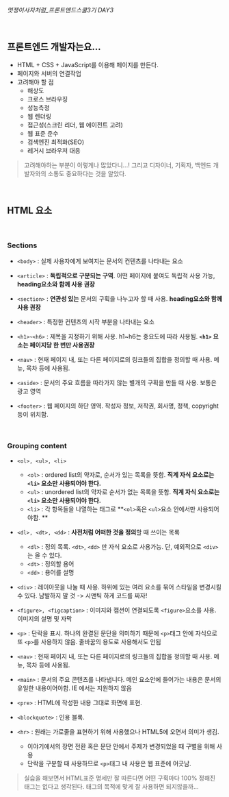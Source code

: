 *멋쟁이사자처럼_프론트엔드스쿨3기 DAY3*

<br>

## 프론트엔드 개발자는요...

- HTML + CSS + JavaScript를 이용해 페이지를 만든다.
- 페이지와 서버의 연결작업
- 고려해야 할 점
  - 해상도
  - 크로스 브라우징
  - 성능측정
  - 웹 렌더링
  - 접근성(스크린 리더, 웹 에이전트 고려)
  - 웹 표준 준수
  - 검색엔진 최적화(SEO)
  - 레거시 브라우저 대응 

> 고려해야하는 부분이 이렇게나 많았다니...! 그리고 디자이너, 기획자, 백엔드 개발자와의 소통도 중요하다는 것을 알았다.

<br>

## HTML 요소

<br>

### Sections

- `<body>` : 실제 사용자에게 보여지는 문서의 컨텐츠를 나타내는 요소

- `<article>` : **독립적으로 구분되는 구역**. 어떤 페이지에 붙여도 독립적 사용 가능, **heading요소와 함께 사용 권장**
- `<section>` : **연관성 있는** 문서의 구획을 나누고자 할 때 사용. **heading요소와 함께 사용 권장**
- `<header>` : 특정한 컨텐츠의 시작 부분을 나타내는 요소
- `<h1>~<h6>` : 제목을 지정하기 위해 사용. h1~h6는 중요도에 따라 사용됨. **`<h1>` 요소는 페이지당 한 번만 사용권장**
- `<nav>` : 현재 페이지 내, 또는 다른 페이지로의 링크들의 집합을 정의할 때 사용. 메뉴, 목차 등에 사용됨.
- `<aside>` : 문서의 주요 흐름을 따라가지 않는 별개의 구획을 만들 때 사용. 보통은 광고 영역
- `<footer>` : 웹 페이지의 하단 영역. 작성자 정보, 저작권, 회사명, 정책, copyright 등이 위치함.

<br>

### Grouping content

- `<ol>, <ul>, <li> ` 
  - `<ol>` : ordered list의 약자로, 순서가 있는 목록을 뜻함. **직계 자식 요소로는 `<li>` 요소만 사용되어야 한다.**
  - `<ul>` : unordered list의 약자로 순서가 없는 목록을 뜻함. **직계 자식 요소로는 `<li>` 요소만 사용되어야 한다.**
  - `<li>` : 각 항목들을 나열하는 태그로 **`<ol>`혹은 `<ul>`요소 안에서만 사용되어야함. **

- `<dl>, <dt>, <dd>` : **사전처럼 어떠한 것을 정의**할 때 쓰이는 목록
  - `<dl>` : 정의 목록. `<dt>`, `<dd>` 만 자식 요소로 사용가능. 단, 예외적으로 `<div>`는 올 수 있다.
  - `<dt>` : 정의할 용어
  - `<dd>` : 용어를 설명
- `<div>` : 레이아웃을 나눌 때 사용. 하위에 있는 여러 요소를 묶어 스타일을 변경시킬 수 있다. 남발하지 말 것 -> 시맨틱 하게 코드를 짜자!
- `<figure>, <figcaption>` : 이미지와 캡션이 연결되도록 `<figure>`요소를 사용. 이미지의 설명 및 자막
- `<p>` : 단락을 표시. 하나의 완결된 문단을 의미하기 때문에 `<p>`태그 안에 자식으로 또 `<p>`를 사용하지 않음. 줄바꿈의 용도로 사용해서도 안됨
- `<nav>` : 현재 페이지 내, 또는 다른 페이지로의 링크들의 집합을 정의할 때 사용. 메뉴, 목차 등에 사용됨.
- `<main>` : 문서의 주요 콘텐츠를 나타냅니다. 메인 요소안에 들어가는 내용은 문서의 유일한 내용이어야함. IE 에서는 지원하지 않음
- `<pre>` : HTML에 작성한 내용 그대로 화면에 표현.
- `<blockquote>` : 인용 블록. 
- `<hr>` : 원래는 가로줄을 표현하기 위해 사용했으나 HTML5에 오면서 의미가 생김. 
  - 이야기에서의 장면 전환 혹은 문단 안에서 주제가 변경되었을 때 구별을 위해 사용
  - 단락을 구분할 때 사용하므로 `<p>`태그 내 사용은 웹 표준에 어긋남.

> 실습을 해보면서 HTML표준 명세만 잘 따른다면 어떤 구획마다 100% 정해진 태그는 없다고 생각된다. 태그의 목적에 맞게 잘 사용하면 되지않을까...



